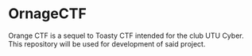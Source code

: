 # OrnageCTF
Orange CTF is a sequel to Toasty CTF intended for the club UTU Cyber. This repository will be used for development of said project.

